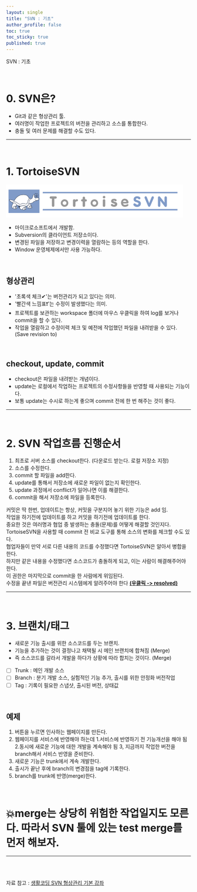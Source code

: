 ```yaml
---
layout: single
title: "SVN : 기초"
author_profile: false
toc: true
toc_sticky: true
published: true
---
```

SVN : 기초

<br>

# 0. SVN은?
* Git과 같은 형상관리 툴.
* 여러명이 작업한 프로젝트의 버전을 관리하고 소스를 통합한다.
* 충돌 및 여러 문제를 해결할 수도 있다.
<hr>
<br>

# 1. TortoiseSVN
![SVN툴 이미지](/assets/images/SVN/TortoiseSVN.png)
* 마이크로소프트에서 개발함.
* Subversion의 클라이언트 저장소이다.
* 변경된 파일을 저장하고 변경이력을 열람하는 등의 역할을 한다.
* Window 운영체제에서만 사용 가능하다.

<br>

## 형상관리
* '초록색 체크✔'는 버전관리가 되고 있다는 의미.
* '빨간색 느낌표❗'는 수정이 발생했다는 의미.
* 프로젝트를 보관하는 workspace 폴더에 마우스 우클릭을 하여 log를 보거나 commit을 할 수 있다.
* 작업을 열람하고 수정이력 체크 및 예전에 작업했던 파일을 내려받을 수 있다. (Save revision to)

<br>

## checkout, update, commit
* checkout은 파일을 내려받는 개념이다.
* update는 로컬에서 작업하는 프로젝트의 수정사항들을 반영할 때 사용되는 기능이다.
* 보통 update는 수시로 하는게 좋으며 commit 전에 한 번 해주는 것이 좋다.

<hr>
<br>

# 2. SVN 작업흐름 진행순서
1. 최초로 서버 소스를 checkout한다. (다운로드 받는다. 로컬 저장소 지정)
2. 소스를 수정한다.
3. commit 할 파일을 add한다.
4. update를 통해서 저장소에 새로운 파일이 없는지 확인한다.
5. update 과정에서 conflict가 일어나면 이를 해결한다.
6. commit을 해서 저장소에 파일을 등록한다.
<div class="notice--info">
커밋은 딱 한번, 업데이트는 항상, 커밋을 구분지어 놓기 위한 기능은 add 임.<br>
작업을 하기전에 업데이트를 하고 커밋을 하기전에 업데이트를 한다.
</div>

<div class="notice--danger">
중요한 것은 여러명과 협업 중 발생하는 충돌(문제)를 어떻게 해결할 것인지다.<br>
TortoiseSVN을 사용할 때 commit 전 비교 도구를 통해 소스의 변화를 체크할 수도 있다.
<br>
협업자들이 만약 서로 다른 내용의 코드를 수정했다면 TortoiseSVN은 알아서 병합을 한다.<br>
하지만 같은 내용을 수정했다면 소스코드가 충돌하게 되고, 이는 사람이 해결해주어야 한다.<br>
이 권한은 마지막으로 commit을 한 사람에게 위임된다.<br>
수정을 끝낸 파일은 버전관리 시스템에게 알려주어야 한다 <b><u>(우클릭 -> resolved)</u></b>
</div>

<hr>
<br>

# 3. 브랜치/태그
* 새로운 기능 출시를 위한 소스코드를 두는 브랜치.
* 기능을 추가하는 것이 결정나고 채택될 시 메인 브랜치에 합쳐짐 (Merge)
* 즉 소스코드를 갈라서 개발을 하다가 상황에 따라 합치는 것이다. (Merge)
- [ ] Trunk : 메인 개발 소스
- [ ] Branch : 분기 개발 소스, 실험적인 기능 추가, 출시를 위한 안정화 버전작업
- [ ] Tag : 기록이 필요한 스냅샷, 출시된 버전, 상태값

<br>

## 예제
1. 버튼을 누르면 인사하는 웹페이지를 만든다.
2. 웹페이지를 서비스에 반영해야 하는데
	1.서비스에 반영하기 전 기능개선을 해야 됨
	2.동시에 새로운 기능에 대한 개발을 계속해야 됨
3, 지금까지 작업한 버전을 branch해서 서비스 반영을 준비한다.
4. 새로운 기능은 trunk에서 계속 개발한다.
5. 출시가 끝난 후에 branch의 변경점을 tag에 기록한다.
6. branch를 trunk에 반영(merge)한다.

<br>

<h1>💥merge는 상당히 위험한 작업일지도 모른다. 따라서 SVN 툴에 있는 test merge를 먼저 해보자.</h1>
<hr>

<br><br>

<div class="notice--warning">
자료 참고 : <a href="https://opentutorials.org/course/305/1962" target="_blank">생활코딩 SVN 형상관리 기본 강좌</a>
</div>